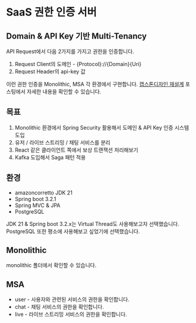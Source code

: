 # SaaS 권한 인증 서버

## Domain & API Key 기반 Multi-Tenancy

API Request에서 다음 2가지를 가지고 권한을 인증합니다.

1. Request Client의 도메인 - {Protocol}://{Domain}{Uri}
2. Request Header의 api-key 값

이런 권한 인증을 Monolithic, MSA 각 환경에서 구현합니다. [캡스톤디자인 재설계](https://velog.io/@long9725/%EC%BA%A1%EC%8A%A4%ED%86%A4%EB%94%94%EC%9E%90%EC%9D%B8-%EB%A6%AC%ED%8C%A9%ED%86%A0%EB%A7%811-MSA-%EA%B8%B0%EB%B0%98-%EC%9E%AC%EC%84%A4%EA%B3%84#monolithic-%ED%99%98%EA%B2%BD%EC%97%90%EC%84%9C%EC%9D%98-db) 포스팅에서 자세한 내용을 확인할 수 있습니다.

## 목표

1. Monolithic 환경에서 Spring Security 활용해서 도메인 & API Key 인증 시스템 도입
2. 유저 / 라이브 스트리밍 / 채팅 서비스를 분리
3. React 같은 클라이언트 쪽에서 보상 트랜잭션 처리해보기
4. Kafka 도입해서 Saga 패턴 적용

## 환경

+ amazoncorretto JDK 21
+ Spring boot 3.2.1
+ Spring MVC & JPA
+ PostgreSQL

JDK 21 & Spring boot 3.2.x는 Virtual Thread도 사용해보고자 선택했습니다. PostgreSQL 또한 평소에 사용해보고 싶었기에 선택했습니다.

## Monolithic

monolithic 폴더에서 확인할 수 있습니다.

## MSA

* user - 사용자와 관련된 서비스의 권한을 확인합니다. 
* chat - 채팅 서비스의 권한을 확인합니다.
* live - 라이브 스트리밍 서비스의 권한을 확인합니다.
